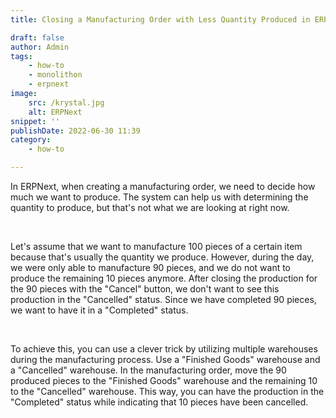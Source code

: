 ```yaml
---
title: Closing a Manufacturing Order with Less Quantity Produced in ERPNext

draft: false
author: Admin
tags:
    - how-to
    - monolithon
    - erpnext
image:
    src: /krystal.jpg
    alt: ERPNext
snippet: ''
publishDate: 2022-06-30 11:39
category:
    - how-to

---
```

<div class="ql-editor read-mode"><p>In ERPNext, when creating a manufacturing order, we need to decide how much we want to produce. The system can help us with determining the quantity to produce, but that's not what we are looking at right now.</p><p><br></p><p>Let's assume that we want to manufacture 100 pieces of a certain item because that's usually the quantity we produce. However, during the day, we were only able to manufacture 90 pieces, and we do not want to produce the remaining 10 pieces anymore. After closing the production for the 90 pieces with the "Cancel" button, we don't want to see this production in the "Cancelled" status. Since we have completed 90 pieces, we want to have it in a "Completed" status.</p><p><br></p><p>To achieve this, you can use a clever trick by utilizing multiple warehouses during the manufacturing process. Use a "Finished Goods" warehouse and a "Cancelled" warehouse. In the manufacturing order, move the 90 produced pieces to the "Finished Goods" warehouse and the remaining 10 to the "Cancelled" warehouse. This way, you can have the production in the "Completed" status while indicating that 10 pieces have been cancelled.</p></div>